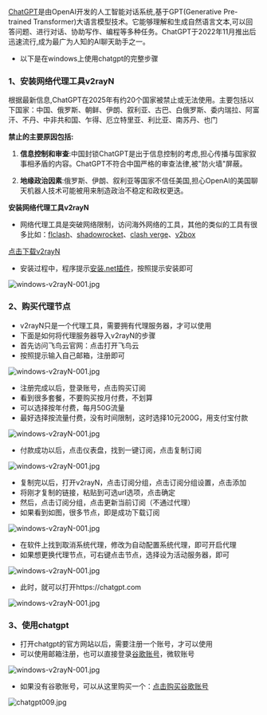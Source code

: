 [ChatGPT](https://chatgpt.com)是由OpenAI开发的人工智能对话系统,基于GPT(Generative Pre-trained Transformer)大语言模型技术。它能够理解和生成自然语言文本,可以回答问题、进行对话、协助写作、编程等多种任务。ChatGPT于2022年11月推出后迅速流行,成为最广为人知的AI聊天助手之一。

- 以下是在windows上使用chatgpt的完整步骤

### 1、安装网络代理工具v2rayN

根据最新信息,ChatGPT在2025年有约20个国家被禁止或无法使用。主要包括以下国家：中国、俄罗斯、朝鲜、伊朗、叙利亚、古巴、白俄罗斯、委内瑞拉、阿富汗、不丹、中非共和国、乍得、厄立特里亚、利比亚、南苏丹、也门

**禁止的主要原因包括:**

1. **信息控制和审查**:中国封锁ChatGPT是出于信息控制的考虑,担心传播与国家叙事相矛盾的内容。ChatGPT不符合中国严格的审查法律,被"防火墙"屏蔽。

2. **地缘政治因素**:俄罗斯、伊朗、叙利亚等国家不信任美国,担心OpenAI的美国聊天机器人技术可能被用来制造政治不稳定和政权更迭。

**安装网络代理工具v2rayN**

- 网络代理工具是突破网络限制，访问海外网络的工具，其他的类似的工具有很多比如：[flclash](https://flclash.xyz/zh)、[shadowrocket](https://shadowrocket.ink/zh)、[clash verge](https://github.com/clash-verge-rev/clash-verge-rev)、[v2box](https://v2box.pro)

[点击下载v2rayN](https://pan1.mene.lol/s/77GTX)

- 安装过程中，程序提示[安装.net插件](https://dotnet.microsoft.com/zh-cn/download)，按照提示安装即可

![windows-v2rayN-001.jpg](https://chatgpt-apk.app/img/windows-v2rayN-001.jpg)



### 2、购买代理节点

- v2rayN只是一个代理工具，需要拥有代理服务器，才可以使用
- 下面是如何将代理服务器导入v2rayN的步骤
- 首先访问飞鸟云官网：点击打开飞鸟云
- 按照提示输入自己邮箱，注册即可

![windows-v2rayN-001.jpg](https://chatgpt-apk.app/img/windows-v2rayN-002.jpg)

- 注册完成以后，登录账号，点击购买订阅
- 看到很多套餐，不要购买按月付费，不划算
- 可以选择按年付费，每月50G流量
- 最好选择按流量付费，没有时间限制，这时选择10元200G，用支付宝付款

![windows-v2rayN-001.jpg](https://chatgpt-apk.app/img/windows-v2rayN-003.jpg)


- 付款成功以后，点击仪表盘，找到一键订阅，点击复制订阅

![windows-v2rayN-001.jpg](https://chatgpt-apk.app/img/windows-v2rayN-004.jpg)

- 复制完以后，打开v2rayN，点击订阅分组，点击订阅分组设置，点击添加
- 将刚才复制的链接，粘贴到可选url选项，点击确定
- 然后，点击订阅分组，点击更新当前订阅（不通过代理）
- 如果看到如图，很多节点，即是成功下载订阅

![windows-v2rayN-001.jpg](https://chatgpt-apk.app/img/windows-v2rayN-006.jpg)

- 在软件上找到取消系统代理，修改为自动配置系统代理，即可开启代理
- 如果想更换代理节点，可右键点击节点，选择设为活动服务器，即可

![windows-v2rayN-001.jpg](https://chatgpt-apk.app/img/windows-v2rayN-007.jpg)

- 此时，就可以打开https://chatgpt.com

![windows-v2rayN-001.jpg](https://chatgpt-apk.app/img/windows-v2rayN-008.jpg)


### 3、使用chatgpt

- 打开chatgpt的官方网站以后，需要注册一个账号，才可以使用
- 可以使用邮箱注册，也可以直接登录[谷歌账号](https://googleaccount.info/zh)，微软账号

![windows-v2rayN-001.jpg](https://chatgpt-apk.app/img/windows-v2rayN-009.jpg)

- 如果没有谷歌账号，可以从这里购买一个：[点击购买谷歌账号](https://www.henduohao.com/#%E8%B0%B7%E6%AD%8C%E8%AF%AD%E9%9F%B3%28Google%20Voice%29)

![chatgpt009.jpg](https://chatgpt-apk.app/img/chatgpt009.jpg)



